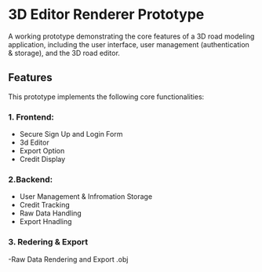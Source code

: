 # 3D Editor Renderer Prototype

A working prototype demonstrating the core features of a 3D road modeling application, including the user interface, user management (authentication & storage), and the 3D road editor.

## Features

This prototype implements the following core functionalities:
### 1. Frontend:
- Secure Sign Up and Login Form
- 3d Editor
- Export Option
- Credit Display

### 2.Backend:
- User Management & Infromation Storage
- Credit Tracking
- Raw Data Handling
- Export Hnadling

### 3. Redering & Export
-Raw Data Rendering and Export .obj

